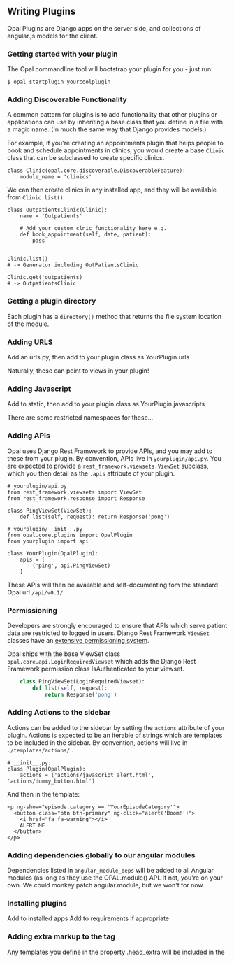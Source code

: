 ## Writing Plugins

Opal Plugins are Django apps on the server side, and collections of angular.js
models for the client.

### Getting started with your plugin

The Opal commandline tool will bootstrap your plugin for you - just run:

    $ opal startplugin yourcoolplugin


### Adding Discoverable Functionality

A common pattern for plugins is to add functionality that other plugins or applications
can use by inheriting a base class that you define in a file with a magic name. (In
much the same way that Django provides models.)

For example, if you're creating an appointments plugin that helps people to book and schedule
appointments in clinics, you would create a base `Clinic` class that can be subclassed to
create specific clinics.

    class Clinic(opal.core.discoverable.DiscoverableFeature):
        module_name = 'clinics'

We can then create clinics in any installed app, and they will be available from `Clinic.list()`

    class OutpatientsClinic(Clinic):
        name = 'Outpatients'

        # Add your custom clnic functionality here e.g.
        def book_appointment(self, date, patient):
            pass


    Clinic.list()
    # -> Generator including OutPatientsClinic

    Clinic.get('outpatients)
    # -> OutpatientsClinic

### Getting a plugin directory

Each plugin has a `directory()` method that returns
the file system location of the module.

### Adding URLS

Add an urls.py, then add to your plugin class as YourPlugin.urls

Naturally, these can point to views in your plugin!

### Adding Javascript

Add to static, then add to your plugin class as YourPlugin.javascripts

There are some restricted namespaces for these...

### Adding APIs

Opal uses Django Rest Framweork to provide APIs, and you may add to these from your plugin.
By convention, APIs live in `yourplugin/api.py`. You are expected to provide a
`rest_framework.viewsets.ViewSet` subclass, which you then detail as the `.apis` attribute
of your plugin.

    # yourplugin/api.py
    from rest_framework.viewsets import ViewSet
    from rest_framework.response import Response

    class PingViewSet(ViewSet):
        def list(self, request): return Response('pong')

    # yourplugin/__init__.py
    from opal.core.plugins import OpalPlugin
    from yourplugin import api

    class YourPlugin(OpalPlugin):
        apis = [
            ('ping', api.PingViewSet)
        ]

These APIs will then be available and self-documenting fom the standard Opal url `/api/v0.1/`

### Permissioning

Developers are strongly encouraged to ensure that APIs which
serve patient data are restricted to logged in users. Django Rest Framework `ViewSet` classes
have an [extensive permissioning system](http://www.django-rest-framework.org/api-guide/permissions/).

Opal ships with the base ViewSet class `opal.core.api.LoginRequiredViewset` which adds the Django
Rest Framework permission class IsAuthenticated to your viewset.


```python
    class PingViewSet(LoginRequiredViewset):
        def list(self, request):
            return Response('pong')
```

### Adding Actions to the sidebar

Actions can be added to the sidebar by setting the `actions` attribute of your plugin.
Actions is expected to be an iterable of strings which are templates to be included in
the sidebar. By convention, actions will live in `./templates/actions/` .

    # __init__.py:
    class Plugin(OpalPlugin):
        actions = ('actions/javascript_alert.html', 'actions/dummy_button.html')

And then in the template:

    <p ng-show="episode.category == 'YourEpisodeCategory'">
      <button class="btn btn-primary" ng-click="alert('Boom!')">
        <i href="fa fa-warning"></i>
        ALERT ME
      </button>
    </p>

### Adding dependencies globally to our angular modules

Dependencies listed in `angular_module_deps` will be added to all Angular modules (as long as they
use the OPAL.module() API. If not, you're on your own. We could monkey patch angular.module, but we
won't for now.

### Installing plugins

Add to installed apps
Add to requirements if appropriate

### Adding extra markup to the <head> tag

Any templates you define in the property .head_extra will be included in the <head>
